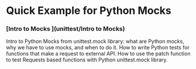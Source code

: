 # Quick Example for Python Mocks

### [Intro to  Mocks ](unittest/Intro to  Mocks)


Intro to Python Mocks from unittest.mock library: what are Python mocks, 
why we have to use mocks, and when to do it.
How to write Python tests for functions that make a request to external API.
How to use the patch function to test Requests based functions with Python unittest.mock library. 